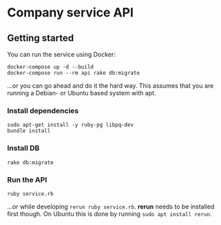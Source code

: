 # Company service API

## Getting started
You can run the service using Docker: 

```
docker-compose up -d --build
docker-compose run --rm api rake db:migrate
```

...or you can go ahead and do it the hard way. 
This assumes that you are running a Debian- 
or Ubuntu based system with apt.

### Install dependencies
```
sudo apt-get install -y ruby-pg libpq-dev
bundle install
```

### Install DB
```
rake db:migrate
```

### Run the API
```
ruby service.rb
```
...or while developing `rerun ruby service.rb`. 
**rerun** needs to be installed first though. 
On Ubuntu this is done by running `sudo apt install rerun`.
